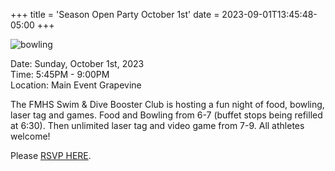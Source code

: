 +++
title = 'Season Open Party October 1st'
date = 2023-09-01T13:45:48-05:00
+++

![bowling](/img/bowling.png#floatright)

Date: Sunday, October 1st, 2023  
Time: 5:45PM - 9:00PM  
Location: Main Event Grapevine  

The FMHS Swim & Dive Booster Club is hosting a fun night of food, bowling, laser tag and games. Food and Bowling from 6-7 (buffet stops being refilled at 6:30). Then unlimited laser tag and video game from 7-9. All athletes welcome!

Please [RSVP HERE](https://www.signupgenius.com/go/10C0849AAA72FA3FEC25-main#/).

